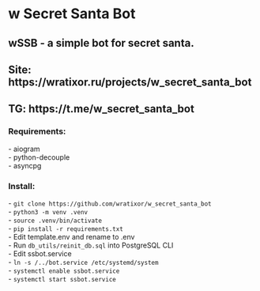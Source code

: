 <H1>w Secret Santa Bot</H1>
<h2>wSSB - a simple bot for secret santa.</h2>
<h2>Site: https://wratixor.ru/projects/w_secret_santa_bot</h2>
<h2>TG: https://t.me/w_secret_santa_bot</h2>

<h3>Requirements:</h3>
 - aiogram<br>
 - python-decouple<br>
 - asyncpg<br>

<h3>Install:</h3>
- <code>git clone https://github.com/wratixor/w_secret_santa_bot</code><br>
- <code>python3 -m venv .venv</code><br>
- <code>source .venv/bin/activate</code><br>
- <code>pip install -r requirements.txt</code><br>
- Edit template.env and rename to .env<br>
- Run <code>db_utils/reinit_db.sql</code> into PostgreSQL CLI<br>
- Edit ssbot.service<br>
- <code>ln -s /../bot.service /etc/systemd/system</code><br>
- <code>systemctl enable ssbot.service</code><br>
- <code>systemctl start ssbot.service</code><br>